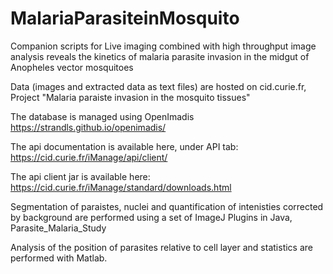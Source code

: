 # MalariaParasiteinMosquito
Companion scripts for Live imaging combined with high throughput image analysis reveals the kinetics of malaria parasite invasion in the midgut of Anopheles vector mosquitoes

Data (images and extracted data as text files) are hosted on cid.curie.fr, Project "Malaria paraiste invasion in the mosquito tissues"

The database is managed using OpenImadis https://strandls.github.io/openimadis/

The api documentation is available here, under API tab:
https://cid.curie.fr/iManage/api/client/

The api client jar is available here:
https://cid.curie.fr/iManage/standard/downloads.html

Segmentation of paraistes, nuclei and quantification of intenisties corrected by background are performed using a set of ImageJ Plugins in Java, Parasite_Malaria_Study

Analysis of the position of parasites relative to cell layer and statistics are performed with Matlab.